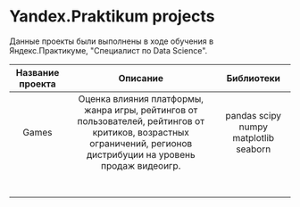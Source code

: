 # Yandex.Praktikum projects
Данные проекты были выполнены в ходе обучения в Яндекс.Практикуме,  "Специалист по Data Science".

| Название проекта |                                                                              Описание                                                                              |               Библиотеки              |
|:----------------:|:------------------------------------------------------------------------------------------------------------------------------------------------------------------:|:-------------------------------------:|
|       Games      | Оценка влияния платформы, жанра игры, рейтингов от пользователей, рейтингов от критиков, возрастных ограничений, регионов дистрибуции на уровень продаж видеоигр.  | pandas scipy numpy matplotlib seaborn |
|                  |                                                                                                                                                                    |                                       |
|                  |                                                                                                                                                                    |                                       |
|                  |                                                                                                                                                                    |                                       |
|                  |                                                                                                                                                                    |                                       |
|                  |                                                                                                                                                                    |                                       |
|                  |                                                                                                                                                                    |                                       |
|                  |                                                                                                                                                                    |                                       |
